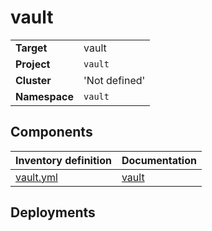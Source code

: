 # vault

|||
| --- | --- |
| **Target** | vault |
| **Project**     | `vault`|
| **Cluster**     |  'Not defined'  |
| **Namespace**   | `vault` |

## Components
| Inventory definition | Documentation |
| --- | --- |
|[vault.yml](../../inventory/classes/components/vault.yml)| [vault](vault-readme.md)|

## Deployments
